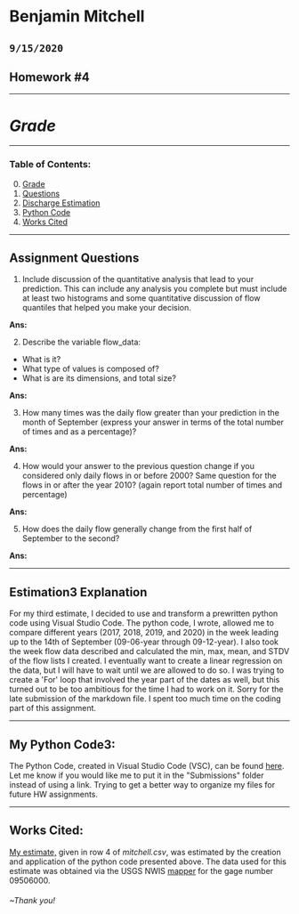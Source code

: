 # Benjamin Mitchell
## `9/15/2020`
## Homework #4

___
<a name="grd"></a>
# ***Grade***



___
### Table of Contents:
0. [ Grade](#grd)
1. [ Questions](#qns)
2. [ Discharge Estimation](#est)
3. [ Python Code](#cod)
4. [ Works Cited](#cit)

___
<a name="qns"></a>
## Assignment Questions

1. Include discussion of the quantitative analysis that lead to your prediction. This can include any analysis you complete but must include at least two histograms and some quantitative discussion of flow quantiles that helped you make your decision.

**Ans:**
`
`

2. Describe the variable flow_data:
- What is it?
- What type of values is composed of?
- What is are its dimensions, and total size?

**Ans:**
`
`

3. How many times was the daily flow greater than your prediction in the month of September (express your answer in terms of the total number of times and as a percentage)?

**Ans:**
`
`

4. How would your answer to the previous question change if you considered only daily flows in or before 2000? Same question for the flows in or after the year 2010? (again report total number of times and percentage)

**Ans:**
`
`

5. How does the daily flow generally change from the first half of September to the second?

**Ans:**
`
`

___
<a name="est"></a>
## Estimation3 Explanation

For my third estimate, I decided to use and transform a prewritten python code using Visual Studio Code.  The python code, I wrote, allowed me to compare different years (2017, 2018, 2019, and 2020) in the week leading up to the 14th of September (09-06-year through 09-12-year).  I also took the week flow data described and calculated the min, max, mean, and STDV of the flow lists I created.  I eventually want to create a linear regression on the data, but I will have to wait until we are allowed to do so.  I was trying to create a 'For' loop that involved the year part of the dates as well, but this turned out to be too ambitious for the time I had to work on it.  Sorry for the late submission of the markdown file.  I spent too much time on the coding part of this assignment.

___
<a name="cod"></a>
## My Python Code3:

The Python Code, created in Visual Studio Code (VSC), can be found [here](../assignment_3/week3_lists_starter_BM.py).  Let me know if you would like me to put it in the "Submissions" folder instead of using a link.  Trying to get a better way to organize my files for future HW assignments.

___
<a name="cit"></a>
## Works Cited:

[My estimate,](../../forecasting/forecast_entries/mitchell.csv) given in row 4 of *mitchell.csv*, was estimated by the creation and application of the python code presented above.  The data used for this estimate was obtained via the USGS NWIS [mapper](https://maps.waterdata.usgs.gov/mapper/) for the gage number 09506000.
###### ~Thank you!
